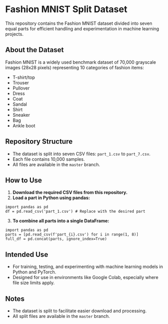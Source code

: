 # Fashion MNIST Split Dataset

This repository contains the Fashion MNIST dataset divided into seven equal parts for efficient handling and experimentation in machine learning projects.

## About the Dataset

Fashion MNIST is a widely used benchmark dataset of 70,000 grayscale images (28x28 pixels) representing 10 categories of fashion items:
- T-shirt/top
- Trouser
- Pullover
- Dress
- Coat
- Sandal
- Shirt
- Sneaker
- Bag
- Ankle boot

## Repository Structure

- The dataset is split into seven CSV files: `part_1.csv` to `part_7.csv`.
- Each file contains 10,000 samples.
- All files are available in the `master` branch.

## How to Use

1. **Download the required CSV files from this repository.**
2. **Load a part in Python using pandas:**
```
import pandas as pd
df = pd.read_csv('part_1.csv') # Replace with the desired part
```
3. **To combine all parts into a single DataFrame:**
```
import pandas as pd
parts = [pd.read_csv(f'part_{i}.csv') for i in range(1, 8)]
full_df = pd.concat(parts, ignore_index=True)
```
## Intended Use

- For training, testing, and experimenting with machine learning models in Python and PyTorch.
- Designed for use in environments like Google Colab, especially where file size limits apply.

## Notes

- The dataset is split to facilitate easier download and processing.
- All split files are available in the `master` branch.

